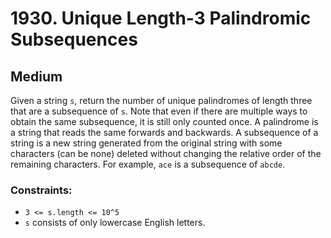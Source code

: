 # 1930. Unique Length-3 Palindromic Subsequences

## Medium

Given a string `s`, return the number of unique palindromes of length three that are a subsequence of `s`. Note that
even if there are multiple ways to obtain the same subsequence, it is still only counted once. A palindrome is a string
that reads the same forwards and backwards. A subsequence of a string is a new string generated from the original string
with some characters (can be none) deleted without changing the relative order of the remaining characters. For
example, `ace` is a subsequence of `abcde`.

### Constraints:

- `3 <= s.length <= 10^5`
- `s` consists of only lowercase English letters.
